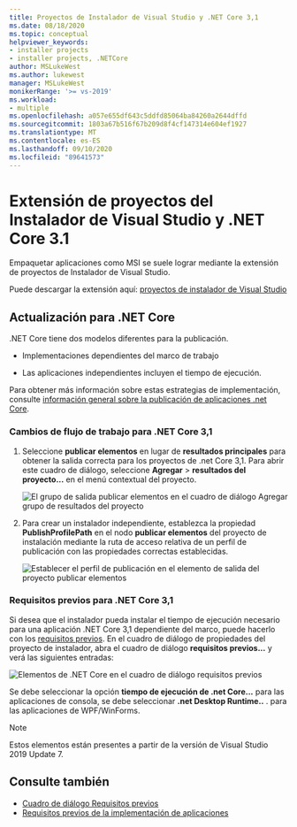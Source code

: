 ```yaml
---
title: Proyectos de Instalador de Visual Studio y .NET Core 3,1
ms.date: 08/18/2020
ms.topic: conceptual
helpviewer_keywords:
- installer projects
- installer projects, .NETCore
author: MSLukeWest
ms.author: lukewest
manager: MSLukeWest
monikerRange: '>= vs-2019'
ms.workload:
- multiple
ms.openlocfilehash: a057e655df643c5ddfd85064ba84260a2644dffd
ms.sourcegitcommit: 1803a67b516f67b209d8f4cf147314e604ef1927
ms.translationtype: MT
ms.contentlocale: es-ES
ms.lasthandoff: 09/10/2020
ms.locfileid: "89641573"
---
```

# <a name="visual-studio-installer-projects-extension-and-net-core-31"></a>Extensión de proyectos del Instalador de Visual Studio y .NET Core 3.1

Empaquetar aplicaciones como MSI se suele lograr mediante la extensión de proyectos de Instalador de Visual Studio.

Puede descargar la extensión aquí: [proyectos de instalador de Visual Studio](https://marketplace.visualstudio.com/items?itemName=VisualStudioClient.MicrosoftVisualStudio2017InstallerProjects)

## <a name="update-for-net-core"></a>Actualización para .NET Core
.NET Core tiene dos modelos diferentes para la publicación.

- Implementaciones dependientes del marco de trabajo

- Las aplicaciones independientes incluyen el tiempo de ejecución.

Para obtener más información sobre estas estrategias de implementación, consulte [información general sobre la publicación de aplicaciones .net Core](/dotnet/core/deploying/).

### <a name="workflow-changes-for-net-core-31"></a>Cambios de flujo de trabajo para .NET Core 3,1

1. Seleccione **publicar elementos** en lugar de **resultados principales** para obtener la salida correcta para los proyectos de .net Core 3,1.  Para abrir este cuadro de diálogo, seleccione **Agregar**  >  **resultados del proyecto...** en el menú contextual del proyecto.

    ![El grupo de salida publicar elementos en el cuadro de diálogo Agregar grupo de resultados del proyecto](../deployment/media/installer-projects-net-core-publish-items-output.png "Seleccionar publicar elementos")

2. Para crear un instalador independiente, establezca la propiedad **PublishProfilePath** en el nodo **publicar elementos** del proyecto de instalación mediante la ruta de acceso relativa de un perfil de publicación con las propiedades correctas establecidas.

    ![Establecer el perfil de publicación en el elemento de salida del proyecto publicar elementos](../deployment/media/installer-projects-net-core-publish-profile.png "Establecer Perfil de publicación")

### <a name="prerequisites-for-net-core-31"></a>Requisitos previos para .NET Core 3,1

Si desea que el instalador pueda instalar el tiempo de ejecución necesario para una aplicación .NET Core 3,1 dependiente del marco, puede hacerlo con los [requisitos previos](../deployment/application-deployment-prerequisites.md).  En el cuadro de diálogo de propiedades del proyecto de instalador, abra el cuadro de diálogo **requisitos previos...** y verá las siguientes entradas:

![Elementos de .NET Core en el cuadro de diálogo requisitos previos](../deployment/media/installer-projects-net-core-prerequisites.png "Requisitos previos de .NET Core")

Se debe seleccionar la opción **tiempo de ejecución de .net Core...** para las aplicaciones de consola, se debe seleccionar **.net Desktop Runtime..** . para las aplicaciones de WPF/WinForms.

>[!NOTE]
>Estos elementos están presentes a partir de la versión de Visual Studio 2019 Update 7.

## <a name="see-also"></a>Consulte también

- [Cuadro de diálogo Requisitos previos](../ide/reference/prerequisites-dialog-box.md)
- [Requisitos previos de la implementación de aplicaciones](../deployment/application-deployment-prerequisites.md)